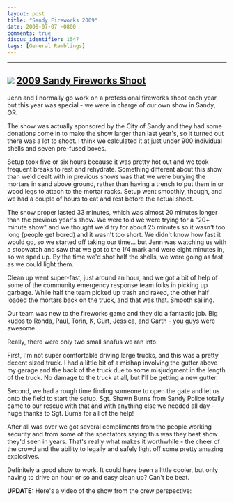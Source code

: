 ```yaml
---
layout: post
title: "Sandy Fireworks 2009"
date: 2009-07-07 -0800
comments: true
disqus_identifier: 1547
tags: [General Ramblings]
---
```

  -----------------------------------------------------------------------------------------------------------------------------------------------------------------------------------------------------
  [![](http://lh3.ggpht.com/_P1NCAbHEm2Q/SlIGuJVd-_E/AAAAAAAABEk/LNpTHnIp6Bg/s160-c/2009SandyFireworksShoot.jpg)](http://picasaweb.google.com/travis.illig/2009SandyFireworksShoot?feat=embedwebsite)
  [2009 Sandy Fireworks Shoot](http://picasaweb.google.com/travis.illig/2009SandyFireworksShoot?feat=embedwebsite)
  -----------------------------------------------------------------------------------------------------------------------------------------------------------------------------------------------------

Jenn and I normally go work on a professional fireworks shoot each year,
but this year was special - we were in charge of our own show in Sandy,
OR.

The show was actually sponsored by the City of Sandy and they had some
donations come in to make the show larger than last year's, so it turned
out there was a lot to shoot. I think we calculated it at just under 900
individual shells and seven pre-fused boxes.

Setup took five or six hours because it was pretty hot out and we took
frequent breaks to rest and rehydrate. Something different about this
show than we'd dealt with in previous shows was that we were burying the
mortars in sand above ground, rather than having a trench to put them in
or wood legs to attach to the mortar racks. Setup went smoothly, though,
and we had a couple of hours to eat and rest before the actual shoot.

The show proper lasted 33 minutes, which was almost 20 minutes longer
than the previous year's show. We were told we were trying for a "20+
minute show" and we thought we'd try for about 25 minutes so it wasn't
too long (people get bored) and it wasn't too short. We didn't know how
fast it would go, so we started off taking our time... but Jenn was
watching us with a stopwatch and saw that we got to the 1/4 mark and
were eight minutes in, so we sped up. By the time we'd shot half the
shells, we were going as fast as we could light them.

Clean up went super-fast, just around an hour, and we got a bit of help
of some of the community emergency response team folks in picking up
garbage. While half the team picked up trash and raked, the other half
loaded the mortars back on the truck, and that was that. Smooth sailing.

Our team was new to the fireworks game and they did a fantastic job. Big
kudos to Ronda, Paul, Torin, K, Curt, Jessica, and Garth - you guys were
awesome.

Really, there were only two small snafus we ran into.

First, I'm not super comfortable driving large trucks, and this was a
pretty decent sized truck. I had a little bit of a mishap involving the
gutter above my garage and the back of the truck due to some misjudgment
in the length of the truck. No damage to the truck at all, but I'll be
getting a new gutter.

Second, we had a rough time finding someone to open the gate and let us
onto the field to start the setup. Sgt. Shawn Burns from Sandy Police
totally came to our rescue with that and with anything else we needed
all day - huge thanks to Sgt. Burns for all of the help!

After all was over we got several compliments from the people working
security and from some of the spectators saying this was they best show
they'd seen in years. That's really what makes it worthwhile - the cheer
of the crowd and the ability to legally and safely light off some pretty
amazing explosives.

Definitely a good show to work. It could have been a little cooler, but
only having to drive an hour or so and easy clean up? Can't be beat.

**UPDATE:** Here's a video of the show from the crew perspective:

